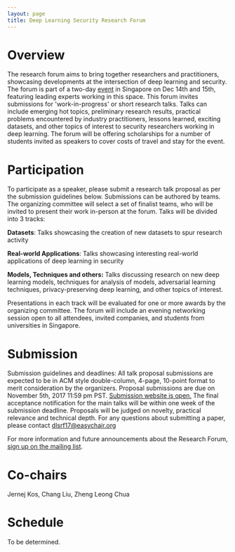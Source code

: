 ```yaml
---
layout: page
title: Deep Learning Security Research Forum
---
```


# Overview

The research forum aims to bring together researchers and
practitioners, showcasing developments at the intersection of
deep learning and security. The forum is part of a two-day
[event](https://deep-learning-security.github.io/) in
Singapore on Dec 14th and 15th, featuring leading experts
working in this space. This forum invites submissions for
'work-in-progress' or short research talks.  Talks can include
emerging hot topics, preliminary research results, practical
problems encountered by industry practitioners, lessons
learned, exciting datasets, and other topics of interest to
security researchers working in deep learning. The forum
will be offering scholarships for a number of students
invited as speakers to cover costs of travel and stay for
the event. 

# Participation

To participate as a speaker, please submit a research talk
proposal as per the submission guidelines below. Submissions
can be authored by teams. The organizing committee will
select a set of finalist teams, who will be invited to
present their work in-person at the forum. Talks will be
divided into 3 tracks:

**Datasets**: Talks showcasing the creation of new datasets
to spur research activity

**Real-world Applications**: Talks showcasing interesting
real-world applications of deep learning in security

**Models, Techniques and others:** Talks discussing research
on new deep learning models, techniques for analysis of
models, adversarial learning techniques, privacy-preserving
deep learning, and other topics of interest. 

Presentations in each track will be evaluated for one or more
awards by the organizing committee. The forum will include an
evening networking session open to all attendees, invited
companies, and students from universities in Singapore. 

# Submission

Submission guidelines and deadlines: All talk proposal
submissions are expected to be in ACM style double-column,
4-page, 10-point format to merit consideration by the organizers.
Proposal submissions are due on November 5th, 2017 11:59 pm PST.
[Submission website is open.](https://easychair.org/conferences/?conf=dlsrf17)
The final acceptance notification for the main talks will be
within one week of the submission deadline. Proposals will be
judged on novelty, practical relevance and technical depth.
For any questions about submitting a paper, please contact <dlsrf17@easychair.org>


For more information and future announcements about the
Research Forum, [sign up on the mailing list](https://groups.google.com/d/forum/deep-learning-security-research-forum).

# Co-chairs

Jernej Kos, Chang Liu, Zheng Leong Chua

# Schedule

To be determined.

